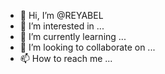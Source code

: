 - 👋 Hi, I’m @REYABEL
- 👀 I’m interested in ...
- 🌱 I’m currently learning ...
- 💞️ I’m looking to collaborate on ...
- 📫 How to reach me ...

<!---
REYABEL/REYABEL is a ✨ special ✨ repository because its `README.md` (this file) appears on your GitHub profile.
You can click the Preview link to take a look at your changes.
--->
